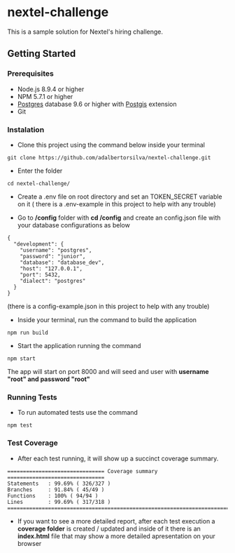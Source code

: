 # nextel-challenge

This is a sample solution for Nextel's hiring challenge.

## Getting Started

### Prerequisites

- Node.js 8.9.4 or higher
- NPM 5.7.1 or higher
- [Postgres](https://www.postgresql.org/download/) database 9.6 or higher with [Postgis](https://postgis.net/install/) extension
- Git

### Instalation

- Clone this project using the command below inside your terminal

```
git clone https://github.com/adalbertorsilva/nextel-challenge.git
```

-  Enter the folder

```
cd nextel-challenge/
```

- Create a .env file on root directory and set an TOKEN_SECRET variable on it ( there is a .env-example in this project to help with any trouble)

- Go to **/config** folder with **cd /config** and create an config.json file with your database configurations as below

```
{
  "development": {
    "username": "postgres",
    "password": "junior",
    "database": "database_dev",
    "host": "127.0.0.1",
    "port": 5432,
    "dialect": "postgres"
  }
}
```
(there is a config-example.json in this project to help with any trouble)

- Inside your terminal, run the command to build the application

```
npm run build
```

- Start the application running the command

```
npm start
```

The app will start on port 8000 and will seed and user with **username "root" and password "root"**

### Running Tests

- To run automated tests use the command

```
npm test
```

### Test Coverage

- After each test running, it will show up a succinct coverage summary.

```
=============================== Coverage summary ===============================
Statements   : 99.69% ( 326/327 )
Branches     : 91.84% ( 45/49 )
Functions    : 100% ( 94/94 )
Lines        : 99.69% ( 317/318 )
================================================================================
```
- If you want to see a more detailed report, after each test execution a **coverage folder** is created / updated and inside of it there is an **index.html** file that may show a more detailed apresentation on your browser


